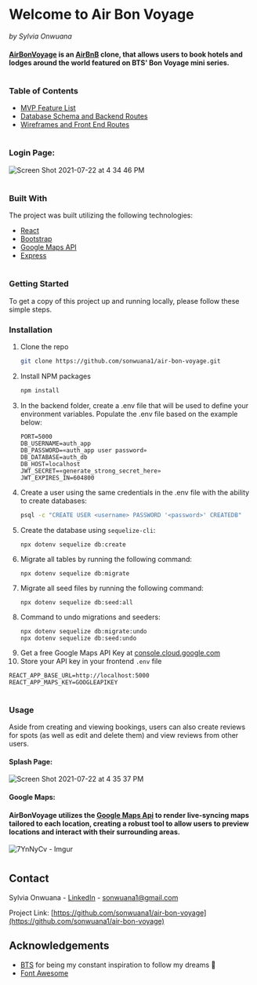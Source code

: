 


# Welcome to Air Bon Voyage
*by Sylvia Onwuana*
#### [AirBonVoyage](https://air-bon-voyage.herokuapp.com) is an [AirBnB](https://www.airbnb.com/) clone, that allows users to book hotels and lodges around the world featured on BTS' Bon Voyage mini series.
#

### Table of Contents
* [MVP Feature List](https://github.com/sonwuana1/air-bon-voyage/wiki/MVP-Feature-List)
* [Database Schema and Backend Routes](https://github.com/sonwuana1/air-bon-voyage/wiki/Database-Schema-and-Backend-Routes)
* [Wireframes and Front End Routes](https://github.com/sonwuana1/air-bon-voyage/wiki/Wireframes-and-Front-End-Routes)
#


### Login Page:
![Screen Shot 2021-07-22 at 4 34 46 PM](https://user-images.githubusercontent.com/69067446/126722095-f82dcb90-5af7-4ad9-89e6-dd3dc9659a2b.png)
#

### Built With
The project was built utilizing the following technologies:
* [React](https://reactjs.org/)
* [Bootstrap](https://getbootstrap.com)
* [Google Maps API](https://developers.google.com/maps/documentation)
* [Express](https://expressjs.com/)
#

### Getting Started

To get a copy of this project up and running locally, please follow these simple steps.

### Installation


1. Clone the repo
   ```sh
   git clone https://github.com/sonwuana1/air-bon-voyage.git
   ```
2. Install NPM packages
   ```sh
   npm install
   ```
3. In the backend folder, create a .env file that will be used to define your environment variables. Populate the .env file based on the example below:
   ```JS
   PORT=5000
   DB_USERNAME=auth_app
   DB_PASSWORD=«auth_app user password»
   DB_DATABASE=auth_db
   DB_HOST=localhost
   JWT_SECRET=«generate_strong_secret_here»
   JWT_EXPIRES_IN=604800
   ```
4. Create a user using the same credentials in the .env file with the ability to create databases:
   ```sh
   psql -c "CREATE USER <username> PASSWORD '<password>' CREATEDB"
   ```
5. Create the database using `sequelize-cli`:
   ```
   npx dotenv sequelize db:create
   ```
6. Migrate all tables by running the following command:
   ```
   npx dotenv sequelize db:migrate
   ```
7. Migrate all seed files by running the following command:
   ```
   npx dotenv sequelize db:seed:all
   ```
8. Command to undo migrations and seeders:
   ```
   npx dotenv sequelize db:migrate:undo
   npx dotenv sequelize db:seed:undo
   ```
9. Get a free Google Maps API Key at [console.cloud.google.com](https://console.cloud.google.com/)
10. Store your API key in your frontend `.env` file
   ```JS
   REACT_APP_BASE_URL=http://localhost:5000
   REACT_APP_MAPS_KEY=GOOGLEAPIKEY
   ```
#

### Usage

Aside from creating and viewing bookings, users can also create reviews for spots (as well as edit and delete them) and view reviews from other users.

#### Splash Page:
![Screen Shot 2021-07-22 at 4 35 37 PM](https://user-images.githubusercontent.com/69067446/126722186-c44d4b8a-b5f9-4df6-9bfb-bb86265819d3.png)

#### Google Maps:
#### AirBonVoyage utilizes the [Google Maps Api](https://developers.google.com/maps) to render live-syncing maps tailored to each location, creating a robust tool to allow users to preview locations and interact with their surrounding areas.
![7YnNyCv - Imgur](https://user-images.githubusercontent.com/69067446/135693091-d039b675-577c-42c7-9c0b-98b6d76c8176.png)
#

## Contact

Sylvia Onwuana - [LinkedIn](https://www.linkedin.com/in/sylvia-o/) - sonwuana1@gmail.com

Project Link: [https://github.com/sonwuana1/air-bon-voyage](https://github.com/sonwuana1/air-bon-voyage)

## Acknowledgements
* [BTS](https://youtu.be/5aPe9Uy10n4?t=420) for being my constant inspiration to follow my dreams 💜
* [Font Awesome](https://fontawesome.com)
